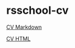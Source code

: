 # rsschool-cv
[CV Markdown](https://Tatiananewprog.github.io/rsschool-cv/cv)

[CV HTML](https://Tatiananewprog.github.io/rsschool-cv)

